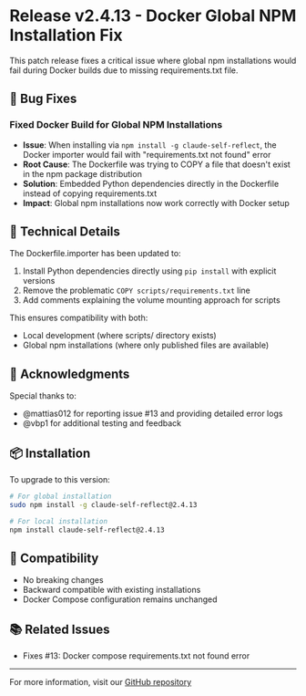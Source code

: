 # Release v2.4.13 - Docker Global NPM Installation Fix

This patch release fixes a critical issue where global npm installations would fail during Docker builds due to missing requirements.txt file.

## 🐛 Bug Fixes

### Fixed Docker Build for Global NPM Installations
- **Issue**: When installing via `npm install -g claude-self-reflect`, the Docker importer would fail with "requirements.txt not found" error
- **Root Cause**: The Dockerfile was trying to COPY a file that doesn't exist in the npm package distribution
- **Solution**: Embedded Python dependencies directly in the Dockerfile instead of copying requirements.txt
- **Impact**: Global npm installations now work correctly with Docker setup

## 📝 Technical Details

The Dockerfile.importer has been updated to:
1. Install Python dependencies directly using `pip install` with explicit versions
2. Remove the problematic `COPY scripts/requirements.txt` line
3. Add comments explaining the volume mounting approach for scripts

This ensures compatibility with both:
- Local development (where scripts/ directory exists)
- Global npm installations (where only published files are available)

## 🙏 Acknowledgments

Special thanks to:
- @mattias012 for reporting issue #13 and providing detailed error logs
- @vbp1 for additional testing and feedback

## 📦 Installation

To upgrade to this version:

```bash
# For global installation
sudo npm install -g claude-self-reflect@2.4.13

# For local installation
npm install claude-self-reflect@2.4.13
```

## 🔧 Compatibility

- No breaking changes
- Backward compatible with existing installations
- Docker Compose configuration remains unchanged

## 📚 Related Issues

- Fixes #13: Docker compose requirements.txt not found error

---

For more information, visit our [GitHub repository](https://github.com/ramakay/claude-self-reflect)
